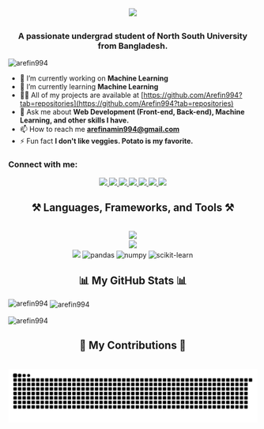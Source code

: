 <h1 align="center">
    <img src="https://readme-typing-svg.herokuapp.com/?font=Righteous&size=35&center=true&vCenter=true&width=500&height=70&duration=2000&pause=5000&lines=Hi+There!+👋+I'm+Arefin+Amin!;" />
</h1>

<h3 align="center">A passionate undergrad student of North South University from Bangladesh.</h3>

<p align="left"> <img src="https://komarev.com/ghpvc/?username=arefin994&label=Profile%20views&color=0e75b6&style=flat" alt="arefin994" /> </p>

- 🔭 I’m currently working on **Machine Learning**
- 🌱 I’m currently learning **Machine Learning**
- 👨‍💻 All of my projects are available at [https://github.com/Arefin994?tab=repositories](https://github.com/Arefin994?tab=repositories)
- 💬 Ask me about **Web Development (Front-end, Back-end), Machine Learning, and other skills I have.**
- 📫 How to reach me **arefinamin994@gmail.com**
- ⚡ Fun fact **I don't like veggies. Potato is my favorite.**

<h3 align="left">Connect with me:</h3>
<div align="center">
  <a href="mailto:arefinamin994@gmail.com">
    <img src="https://img.shields.io/badge/Gmail-333333?style=for-the-badge&logo=gmail&logoColor=red" />
  </a>
  <a href="https://linkedin.com/in/arefinamin994" target="_blank">
    <img src="https://img.shields.io/badge/LinkedIn-0077B5?style=for-the-badge&logo=linkedin&logoColor=white" />
  </a>
  <a href="https://kaggle.com/arefin994" target="_blank">
    <img src="https://img.shields.io/badge/Kaggle-20BEFF?style=for-the-badge&logo=kaggle&logoColor=white" />
  </a>
  <a href="https://github.com/Arefin994?tab=repositories" target="_blank">
    <img src="https://img.shields.io/badge/GitHub-000000?style=for-the-badge&logo=github&logoColor=white" />
  </a>
  <a href="https://www.codechef.com/users/arefin994" target="_blank">
    <img src="https://img.shields.io/badge/CodeChef-5B4638?style=for-the-badge&logo=codechef&logoColor=white" />
  </a>
  <a href="https://www.hackerrank.com/arefinamin994" target="_blank">
    <img src="https://img.shields.io/badge/HackerRank-2EC866?style=for-the-badge&logo=hackerrank&logoColor=white" />
  </a>
  <a href="https://codeforces.com/profile/arefinamin" target="_blank">
    <img src="https://img.shields.io/badge/Codeforces-00A6D6?style=for-the-badge&logo=codeforces&logoColor=white" />
  </a>
</div>


<h2 align="center">⚒️ Languages, Frameworks, and Tools ⚒️</h2>
<br/>
<div align="center">
    <!-- First line -->
    <img src="https://skillicons.dev/icons?i=html,css,bootstrap,tailwind,javascript,typescript,java" /><br>
    <!-- Second line -->
    <img src="https://skillicons.dev/icons?i=react,vue,express,nextjs,nodejs,mongodb,mysql,firebase" /><br>
    <!-- Third line with additional logos -->
    <img src="https://skillicons.dev/icons?i=c,cpp,cs,python,unity,photoshop,figma" />
    <img src="https://upload.wikimedia.org/wikipedia/commons/e/ed/Pandas_logo.svg" title="pandas" alt="pandas" width="55" height="55" />
    <img src="https://upload.wikimedia.org/wikipedia/commons/3/31/NumPy_logo_2020.svg" title="numpy" alt="numpy" width="55" height="55" />
    <img src="https://skillicons.dev/icons?i=sklearn" title="scikit-learn" alt="scikit-learn" width="55" height="55" />
</div>


<!--
### Languages and Tools

<div align="center">

#### Languages:
| HTML | CSS | JavaScript | Java | Python | C | C++ | C# |
|------|-----|------------|------|--------|---|----|----|
| <img src="https://skillicons.dev/icons?i=html" title="HTML" alt="HTML" width="55" height="55" align="center"/> | <img src="https://skillicons.dev/icons?i=css" title="CSS" alt="CSS" width="55" height="55" align="center"/> | <img src="https://skillicons.dev/icons?i=javascript" title="JavaScript" alt="JavaScript" width="55" height="55" align="center"/> | <img src="https://skillicons.dev/icons?i=java" title="Java" alt="Java" width="55" height="55" align="center"/> | <img src="https://skillicons.dev/icons?i=python" title="Python" alt="Python" width="55" height="55" align="center"/> | <img src="https://skillicons.dev/icons?i=c" title="C" alt="C" width="55" height="55" align="center"/> | <img src="https://skillicons.dev/icons?i=cpp" title="C++" alt="C++" width="55" height="55" align="center"/> | <img src="https://skillicons.dev/icons?i=cs" title="C#" alt="C#" width="55" height="55" align="center"/> |

#### Frameworks and Libraries:
| React | Vue | Express | Next.js | Node.js | MongoDB | pandas | numpy | scikit-learn |
|-------|-----|---------|---------|---------|---------|--------|-------|--------------|
| <img src="https://skillicons.dev/icons?i=react" title="React" alt="React" width="55" height="55" align="center"/> | <img src="https://skillicons.dev/icons?i=vue" title="Vue" alt="Vue" width="55" height="55" align="center"/> | <img src="https://skillicons.dev/icons?i=express" title="Express" alt="Express" width="55" height="55" align="center"/> | <img src="https://skillicons.dev/icons?i=nextjs" title="Next.js" alt="Next.js" width="55" height="55" align="center"/> | <img src="https://skillicons.dev/icons?i=nodejs" title="Node.js" alt="Node.js" width="55" height="55" align="center"/> | <img src="https://skillicons.dev/icons?i=mongodb" title="MongoDB" alt="MongoDB" width="55" height="55" align="center"/> | <img src="https://upload.wikimedia.org/wikipedia/commons/e/ed/Pandas_logo.svg" title="pandas" alt="pandas" width="55" height="55" align="center"/> | <img src="https://upload.wikimedia.org/wikipedia/commons/3/31/NumPy_logo_2020.svg" title="numpy" alt="numpy" width="55" height="55" align="center"/> | <img src="https://skillicons.dev/icons?i=sklearn" title="scikit-learn" alt="scikit-learn" width="55" height="55" align="center"/> |

#### Tools:
| MySQL | Firebase | Unity | Photoshop | Figma |
|-------|----------|-------|-----------|-------|
| <img src="https://skillicons.dev/icons?i=mysql" title="MySQL" alt="MySQL" width="55" height="55" align="center"/> | <img src="https://skillicons.dev/icons?i=firebase" title="Firebase" alt="Firebase" width="55" height="55" align="center"/> | <img src="https://skillicons.dev/icons?i=unity" title="Unity" alt="Unity" width="55" height="55" align="center"/> | <img src="https://skillicons.dev/icons?i=photoshop" title="Photoshop" alt="Photoshop" width="55" height="55" align="center"/> | <img src="https://skillicons.dev/icons?i=figma" title="Figma" alt="Figma" width="55" height="55" align="center"/> |

</div>
-->

<h2 align="center">📊 My GitHub Stats 📊</h2>
<p><img align="left" src="https://github-readme-stats.vercel.app/api/top-langs?username=arefin994&show_icons=true&locale=en&layout=compact" alt="arefin994" /></p>
<p>&nbsp;<img align="center" src="https://github-readme-stats.vercel.app/api?username=arefin994&show_icons=true&locale=en" alt="arefin994" /></p>
<p><img align="center" src="https://github-readme-streak-stats.herokuapp.com/?user=arefin994&" alt="arefin994" /></p>

<div align="center">
  <h2>🐍 My Contributions 🐍</h2>
  <br>
  <img alt="snake eating my contributions" src="https://raw.githubusercontent.com/Arefin994/Arefin994/output/github-contribution-grid-snake-dark.svg" />
  <br/>
</div>
